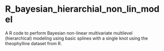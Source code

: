 # R_bayesian_hierarchial_non_lin_model
A R code to perform Bayesian non-linear multivariate multilevel (hierarchical) modeling using basic splines with a single knot using the theophylline dataset from R.
